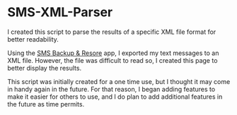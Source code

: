 # SMS-XML-Parser
I created this script to parse the results of a specific XML file format for better readability.

Using the [SMS Backup & Resore](https://play.google.com/store/apps/details?id=com.riteshsahu.SMSBackupRestore "Play Store Link") app, I exported my text messages to an XML file. However, the file was difficult to read so, I created this page to better display the results. 

This script was initially created for a one time use, but I thought it may come in handy again in the future. For that reason, I began adding features to make it easier for others to use, and I do plan to add additional features in the future as time permits.